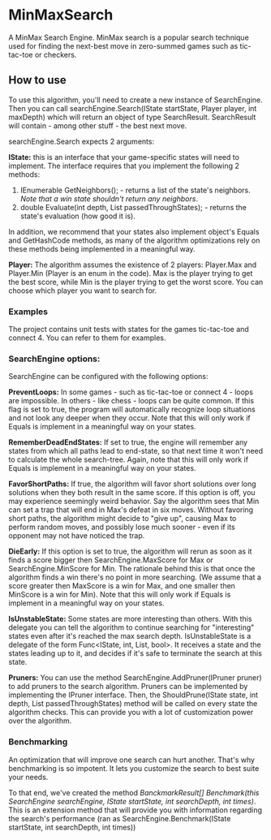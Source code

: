# MinMaxSearch
A MinMax Search Engine.
MinMax search is a popular search technique used for finding the next-best move in zero-summed games such as tic-tac-toe or checkers.

## How to use
To use this algorithm, you'll need to create a new instance of SearchEngine. Then you can call searchEngine.Search(IState startState, Player player, int maxDepth) which will return an object of type SearchResult. SearchResult will contain - among other stuff - the best next move.

searchEngine.Search expects 2 arguments:

**IState:** 
this is an interface that your game-specific states will need to implement. The interface requires that you implement the following 2 methods:
1) IEnumerable<IState> GetNeighbors(); - returns a list of the state's neighbors. *Note that a win state shouldn't return any neighbors*.
2) double Evaluate(int depth, List<IState> passedThroughStates); - returns the state's evaluation (how good it is).

In addition, we recommend that your states also implement object's Equals and GetHashCode methods, as many of the algorithm optimizations rely on these methods being implemented in a meaningful way.

**Player:**
The algorithm assumes the existence of 2 players: Player.Max and Player.Min (Player is an enum in the code).
Max is the player trying to get the best score, while Min is the player trying to get the worst score. You can choose which player you want to search for.

### Examples
The project contains unit tests with states for the games tic-tac-toe and connect 4. You can refer to them for examples.

### SearchEngine options:
SearchEngine can be configured with the following options:

**PreventLoops:**
In some games - such as tic-tac-toe or connect 4 - loops are impossible. In others - like chess - loops can be quite common. If this flag is set to true, the program will automatically recognize loop situations and not look any deeper when they occur.
Note that this will only work if Equals is implement in a meaningful way on your states.

**RememberDeadEndStates:**
If set to true, the engine will remember any states from which all paths lead to end-state, so that next time it won't need to calculate the whole search-tree.
Again, note that this will only work if Equals is implement in a meaningful way on your states.

**FavorShortPaths:**
If true, the algorithm will favor short solutions over long solutions when they both result in the same score.
If this option is off, you may experience seemingly weird behavior. Say the algorithm sees that Min can set a trap that will end in Max's defeat in six moves. Without favoring short paths, the algorithm might decide to "give up", causing Max to perform random moves, and possibly lose much sooner - even if its opponent may not have noticed the trap.

**DieEarly:**
If this option is set to true, the algorithm will rerun as soon as it finds a score bigger then SearchEngine.MaxScore for Max or SearchEngine.MinScore for Min.
The rationale behind this is that once the algorithm finds a win there's no point in more searching. (We assume that a score greater then MaxScore is a win for Max, and one smaller then MinScore is a win for Min).
Note that this will only work if Equals is implement in a meaningful way on your states.

**IsUnstableState:**
Some states are more interesting than others. With this delegate you can tell the algorithm to continue searching for "interesting" states even after it's reached the max search depth.
IsUnstableState is a delegate of the form Func<IState, int, List<IState>, bool>. It receives a state and the states leading up to it, and decides if it's safe to terminate the search at this state.

**Pruners:**
You can use the method SearchEngine.AddPruner(IPruner pruner) to add pruners to the search algorithm.
Pruners can be implemented by implementing the IPruner interface. Then, the ShouldPrune(IState state, int depth, List<IState> passedThroughStates) method will be called on every state the algorithm checks. This can provide you with a lot of customization power over the algorithm.

### Benchmarking
An optimization that will improve one search can hurt another. That's why benchmarking is so impotent. It lets you customize the search to best suite your needs.

To that end, we've created the method *BanckmarkResult[] Benchmark(this SearchEngine searchEngine, IState startState, int searchDepth, int times)*. This is an extension method that will provide you with information regarding the search's performance (ran as SearchEngine.Benchmark(IState startState, int searchDepth, int times))
